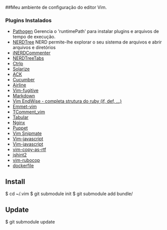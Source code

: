 ##Meu ambiente de configuração do editor Vim.

### Plugins Instalados

- [Pathogen](https://github.com/tpope/vim-pathogen)
  Gerencia o 'runtimePath' para instalar plugins e arquivos de tempo de execução.
- [NERDTree](https://github.com/scrooloose/nerdtree)
  NERD permite-lhe explorar o seu sistema de arquivos e abrir arquivos e diretórios
- [iNERDCommenter](https://github.com/scrooloose/nerdcommenter)
- [NERDTreeTabs](https://github.com/jistr/vim-nerdtree-tabs)
- [Ctrlp](https://github.com/kien/ctrlp.vim)
- [Solarize](http://ethanschoonover.com/solarized/vim-colors-solarized)
- [ACK](https://github.com/mileszs/ack.vim)
- [Cucumber](https://github.com/tpope/vim-cucumber)
- [Airline](https://github.com/bling/vim-airline)
- [Vim-fugitive](https://github.com/bling/vim-airline)
- [Markdown](https://github.com/plasticboy/vim-markdown/)
- [Vim EndWise - completa strutura do ruby (if, def, …)](https://github.com/tpope/vim-endwise)
- [Emmet-vim](https://github.com/mattn/emmet-vim)
- [TComment_vim](https://github.com/tomtom/tcomment_vim)
- [Tabular](https://github.com/godlygeek/tabular)
- [Nginx](https://github.com/vim-scripts/nginx.vim)
- [Puppet](https://github.com/rodjek/vim-puppet)
- [Vim Snipmate](https://github.com/garbas/vim-snipmate)
- [Vim-javascript](https://github.com/pangloss/vim-javascript)
- [Vim-javascript](https://github.com/pangloss/vim-javascript)
- [vim-copy-as-rtf](https://github.com/zerowidth/vim-copy-as-rtf)
- [jshint2](https://github.com/Shutnik/jshint2.vim)
- [vim-rubocop](http://vimawesome.com/plugin/vim-rubocop)
- [dockerfile](http://vimawesome.com/plugin/dockerfile-vim)


## Install
$ cd ~/.vim
$ git submodule init
$ git submodule add <path repository> bundle/<name>

## Update
$ git submodule update

